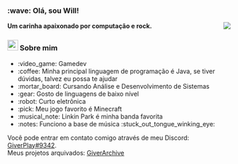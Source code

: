 <h3> :wave: Olá, sou Will! </h3>
<strong>Um carinha apaixonado por computação e rock.</strong>

<img align="right" src="https://stats.giverplay.me/api/top-langs?hide=html,css,handlebars,scss,makefile&compact&langs_count=10&theme=tokyonight">

<h3><img src="https://cdn.discordapp.com/emojis/865689377111801897.png?v=1" width=24 height=24> Sobre mim</h3>

<ul>
  <li> :video_game: Gamedev </li>
  <li> :coffee: Minha principal linguagem de programação é Java, se tiver dúvidas, talvez eu possa te ajudar</li>
  <li> :mortar_board: Cursando Análise e Desenvolvimento de Sistemas
  <li> :gear: Gosto de linguagens de baixo nível</li>
  <li> :robot: Curto eletrônica</li>
  <li> :pick: Meu jogo favorito é Minecraft</li>
  <li> :musical_note: Linkin Park é minha banda favorita
  <li> :notes: Funciono a base de música :stuck_out_tongue_winking_eye:</li>
</ul>

Você pode entrar em contato comigo através de meu Discord: <a href="https://discord.com/users/387674761746186260">GiverPlay#9342</a>.
<br>
Meus projetos arquivados: <a href="https://github.com/GiverArchive">GiverArchive</a>
